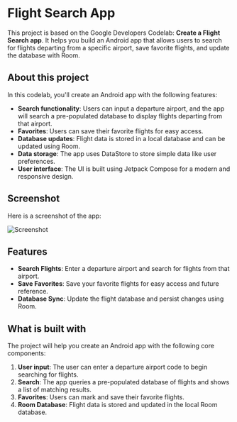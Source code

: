 # Flight Search App

This project is based on the Google Developers Codelab: **Create a Flight Search app**. It helps you build an Android app that allows users to search for flights departing from a specific airport, save favorite flights, and update the database with Room.

## About this project

In this codelab, you'll create an Android app with the following features:

- **Search functionality**: Users can input a departure airport, and the app will search a pre-populated database to display flights departing from that airport.
- **Favorites**: Users can save their favorite flights for easy access.
- **Database updates**: Flight data is stored in a local database and can be updated using Room.
- **Data storage**: The app uses DataStore to store simple data like user preferences.
- **User interface**: The UI is built using Jetpack Compose for a modern and responsive design.

## Screenshot

Here is a screenshot of the app:

![Screenshot](screenshot.png)

## Features

- **Search Flights**: Enter a departure airport and search for flights from that airport.
- **Save Favorites**: Save your favorite flights for easy access and future reference.
- **Database Sync**: Update the flight database and persist changes using Room.

## What is built with

The project will help you create an Android app with the following core components:

1. **User input**: The user can enter a departure airport code to begin searching for flights.
2. **Search**: The app queries a pre-populated database of flights and shows a list of matching results.
3. **Favorites**: Users can mark and save their favorite flights.
4. **Room Database**: Flight data is stored and updated in the local Room database.

